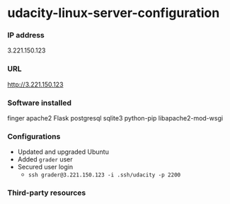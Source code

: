 # udacity-linux-server-configuration

### IP address

3.221.150.123


### URL

http://3.221.150.123


### Software installed

finger
apache2
Flask
postgresql
sqlite3
python-pip
libapache2-mod-wsgi


### Configurations

* Updated and upgraded Ubuntu 
* Added ```grader``` user
* Secured user login
  * ```ssh grader@3.221.150.123 -i .ssh/udacity -p 2200 ```

### Third-party resources
